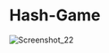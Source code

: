 # Hash-Game

![Screenshot_22](https://user-images.githubusercontent.com/71856519/176735588-56bb5366-9dba-4b1c-aa99-2a60bffdc455.png)
